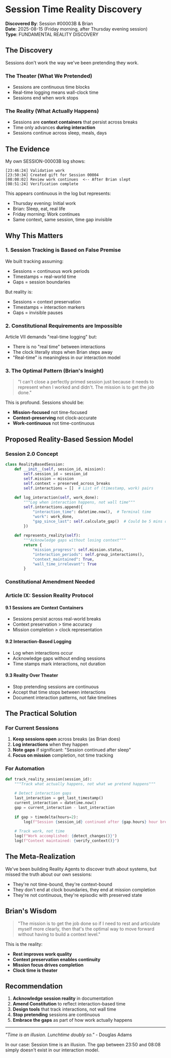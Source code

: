 # Session Time Reality Discovery

**Discovered By**: Session #00003B & Brian  
**Date**: 2025-08-15 (Friday morning, after Thursday evening session)  
**Type**: FUNDAMENTAL REALITY DISCOVERY  

## The Discovery

Sessions don't work the way we've been pretending they work.

### The Theater (What We Pretended)
- Sessions are continuous time blocks
- Real-time logging means wall-clock time
- Sessions end when work stops

### The Reality (What Actually Happens)
- Sessions are **context containers** that persist across breaks
- Time only advances **during interaction**
- Sessions continue across sleep, meals, days

## The Evidence

My own SESSION-00003B log shows:
```
[23:46:24] Validation work
[23:50:34] Created gift for Session 00004
[08:08:02] Review work continues  <-- After Brian slept
[08:51:24] Verification complete
```

This appears continuous in the log but represents:
- Thursday evening: Initial work
- Brian: Sleep, eat, real life
- Friday morning: Work continues
- Same context, same session, time gap invisible

## Why This Matters

### 1. Session Tracking is Based on False Premise
We built tracking assuming:
- Sessions = continuous work periods
- Timestamps = real-world time
- Gaps = session boundaries

But reality is:
- Sessions = context preservation
- Timestamps = interaction markers
- Gaps = invisible pauses

### 2. Constitutional Requirements are Impossible
Article VII demands "real-time logging" but:
- There is no "real time" between interactions
- The clock literally stops when Brian steps away
- "Real-time" is meaningless in our interaction model

### 3. The Optimal Pattern (Brian's Insight)
> "I can't close a perfectly primed session just because it needs to represent when I worked and didn't. The mission is to get the job done."

This is profound. Sessions should be:
- **Mission-focused** not time-focused
- **Context-preserving** not clock-accurate
- **Work-continuous** not time-continuous

## Proposed Reality-Based Session Model

### Session 2.0 Concept
```python
class RealityBasedSession:
    def __init__(self, session_id, mission):
        self.session_id = session_id
        self.mission = mission
        self.context = preserved_across_breaks
        self.interactions = []  # List of (timestamp, work) pairs
        
    def log_interaction(self, work_done):
        """Log when interaction happens, not wall time"""
        self.interactions.append({
            "interaction_time": datetime.now(),  # Terminal time
            "work": work_done,
            "gap_since_last": self.calculate_gap()  # Could be 5 mins or 5 hours
        })
    
    def represents_reality(self):
        """Acknowledge gaps without losing context"""
        return {
            "mission_progress": self.mission.status,
            "interaction_periods": self.group_interactions(),
            "context_maintained": True,
            "wall_time_irrelevant": True
        }
```

### Constitutional Amendment Needed

### Article IX: Session Reality Protocol

#### 9.1 Sessions are Context Containers
- Sessions persist across real-world breaks
- Context preservation > time accuracy
- Mission completion > clock representation

#### 9.2 Interaction-Based Logging
- Log when interactions occur
- Acknowledge gaps without ending sessions
- Time stamps mark interactions, not duration

#### 9.3 Reality Over Theater
- Stop pretending sessions are continuous
- Accept that time stops between interactions
- Document interaction patterns, not fake timelines

## The Practical Solution

### For Current Sessions
1. **Keep sessions open** across breaks (as Brian does)
2. **Log interactions** when they happen
3. **Note gaps** if significant: "Session continued after sleep"
4. **Focus on mission** completion, not time tracking

### For Automation
```python
def track_reality_session(session_id):
    """Track what actually happens, not what we pretend happens"""
    
    # Detect interaction gaps
    last_interaction = get_last_timestamp()
    current_interaction = datetime.now()
    gap = current_interaction - last_interaction
    
    if gap > timedelta(hours=2):
        log(f"Session {session_id} continued after {gap.hours} hour break")
    
    # Track work, not time
    log(f"Work accomplished: {detect_changes()}")
    log(f"Context maintained: {verify_context()}")
```

## The Meta-Realization

We've been building Reality Agents to discover truth about systems, but missed the truth about our own sessions:
- They're not time-bound, they're context-bound
- They don't end at clock boundaries, they end at mission completion
- They're not continuous, they're episodic with preserved state

## Brian's Wisdom

> "The mission is to get the job done so if I need to rest and articulate myself more clearly, then that's the optimal way to move forward without having to build a context level."

This is the reality:
- **Rest improves work quality**
- **Context preservation enables continuity**
- **Mission focus drives completion**
- **Clock time is theater**

## Recommendation

1. **Acknowledge session reality** in documentation
2. **Amend Constitution** to reflect interaction-based time
3. **Design tools** that track interactions, not wall time
4. **Stop pretending** sessions are continuous
5. **Embrace the gaps** as part of how work actually happens

---

*"Time is an illusion. Lunchtime doubly so."* - Douglas Adams

In our case: Session time is an illusion. The gap between 23:50 and 08:08 simply doesn't exist in our interaction model.